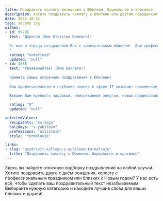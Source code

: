 ```yaml
---
title: Поздравить коллегу айтишника с Юбилеем. Формальное и красивое
description: Хотите поздравить коллегу с Юбилеем или другим праздником? Наш ИИ создаст незабываемое поздравление, а вы обязательно выделитесь среди других.  
date: 2024-10-21
tags: second tag
wishes:
- id: 99705
  text: "Дорогой [Имя Отчество Коллеги]!
  
  От всего сердца поздравляем Вас с замечательным юбилеем!  Ваш профессионализм и вклад в нашу команду как опытного IT-специалиста неоценимы.  Желаем Вам крепкого здоровья, неиссякаемой энергии, новых творческих успехов и  интересных профессиональных задач. Пусть Ваша жизнь будет наполнена радостью, благополучием и  всеми благами. С юбилеем!
  "
  rating: "undefined"
  updated: "null"
- id: 4885
  text: "Уважаемый(ая) [Имя Коллеги]!
  
  Примите самые искренние поздравления с Юбилеем!
  
  Ваш профессионализм и глубокие знания в сфере IT вызывают неизменное уважение коллег. Ваша преданность делу, умение находить нестандартные решения и готовность делиться опытом,  служат вдохновением для всей команды.
  
  Желаем Вам крепкого здоровья, неиссякаемой энергии, новых профессиональных высот и благополучия во всех сферах жизни!
  "
  rating: "0"
  updated: "null"

selectedValues:
  recipients: "kollegu"
  holidays: "s-yubileem"
  professions: "aitishnik"
  style: "formalnoje"

links:
- slug: "pozdravit-kollegu-s-yubileem-formalnoje"
  title: "Поздравить коллегу с Юбилеем. Формальное и красивое"
---
```


Здесь вы найдете отличную подборку поздравлений на любой случай. 
Хотите поздравить друга с днём рождения, коллегу с профессиональным праздником или близких с Новым годом? У нас есть всё, чтобы сделать ваш поздравительный текст незабываемым. Выбирайте нужную категорию и находите лучшие слова для ваших близких и друзей!
